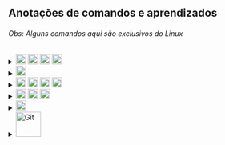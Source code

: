 ## Anotações de comandos e aprendizados

###### Obs: Alguns comandos aqui são exclusivos do Linux

<details><summary><img src="https://img.shields.io/badge/React-08081d.svg?style=flat-square&logo=react&logoColor=%2361DAFB" alt="React" style="height: 20px;"> <img src="https://img.shields.io/badge/React_Router-CA4245?style=flat-square&logo=react-router&logoColor=white" alt="React Router" style="height: 20px;"> <img src="https://img.shields.io/badge/Material.UI-%230081CB.svg?style=flat-square&logo=mui&logoColor=white" alt="MUI" style="height: 20px;"> <img src="https://img.shields.io/badge/Redux-%23593d88.svg?style=flat-square&logo=redux&logoColor=white" alt="Redux" style="height: 20px;"></summary>
<br />

- No React para iniciar um projeto é `npx create-react-app nome-do-projeto`
- Um **component** React é uma função Javascript que retorna HTML (JSX)
  - Pra vias de organização, **component** é somente algo que recebe uma informação e exibe na tela. Não é algo que gerencia um determinado estado da minha aplicação.
  - Uma organização comum de pastas: `components` `pages` `partials` `templates`
- Componentes React são em UpperCase. Estrutura básica de um component React:

  ```Javascript
  import React from 'react' // importando o React, ele é uma lib, não framework

  // A função com o nome do arquivo, retornando HTML
  function App() {
    return (
    <div>
      <h1>Hello World</h1>
    </div>
    )
  }

  export default App // habilitando para importação
  ```

- Depois só importar e usar o component como tag: `<App />`
  - Se esse component for ter filhos, colocar assim: `<App> Conteúdo </App>`
- No retorno sempre tem que ter um elemento pai. Se não tem pai, pode usar o React fragment: `<></>`
- Com **props** é possível passar propriedades personalizadas, por parâmetros de função nas tags HTML pro JSX.
  - É preciso desestruturar porque ele vem como um objeto no parâmetro da função
  - Se quiser pegar o filho de um component, no _props_ tem a propriedade `children`
- Comandos como o `innerHTML` não funcionam, porque o JSX retorna um objeto JS, não HTML. Nesse caso tem que usar o `appendChild()`
- O React não renderiza na página o código HTML, já que ele está em JSX. Isso prejudica o SEO do site, o Google não vai achar nada. Pra isso serve o framework NextJS, que é um framework para React, para fazer a renderização estática e pelo lado do servidor.
- O `class` do HTML, no JSX é `className`
- O _css_ tem que ser um arquivo pra cada component, e também em UpperCase
- Quando está usando o `export const` (não o `export default`) na hora do _import_ tem que ser entre `{}`
- **useState**: quando você quer alterar o estado (_state_) de um component, precisa utilizar o useState.
  1. Importe ele junto com o React `{ useState }`
  2. `const [initialValue, setNewValue] = useState(estado inicial)` o primeiro parâmetro é a variável de valor inicial, que será utilizada como estado inicial no começo da aplicação. O segundo parâmetro é a variável do novo valor/estado, que vai fazer as atualizações. (Ambas variáveis são `const`). Dentro do `useState()` fica o valor inicial, que vai entrar no `initialValue`.
  3. Dentro do `handler` ou `listener` você coloca o `setNewValue(newValue)`. A variável `newValue` é só pra legebilidade, você poderia colocar o nome valor, ou a lógica diretamente aí.
- **useEffect**:

  - Recebe dois parâmetros. No exemplo de código, toda vez que a variável `count` tem o _state_ alterado, executa o `useEffect` que altera o `title` da página pro `count`.
  - **Obs**: o `useEffect` tem um `return` opcional. Ele serve pra dizer o que fazer quando o _component_ for "desmontado", quando ele deixar de existir

  1. Uma função de callback que executa o que você quer
  2. Um array de depedências. Se estiver vazio, então só executa uma vez. Se tiver uma variável, executa toda vez que a depência é alterada. Por ser um array, pode colocar múltiplas dependências.

  ```Javascript
  useEffect(() => {
    document.title = count

    return () => document.title = 'React App'
  }, [count])
  ```

- **React Router** é uma biblioteca que cuida das rotas/navegação, em aplicações React. Instalação `npm install react-router-dom`. Estrutura básica da declaração das rotas:

  ```Javascript
  // importando os component necessários
  import { BrowserRouter as Router, Route, Switch } from 'react-router-dom'

  <Router>
    <Switch>
      <Route exact path="/">
        <Home />
      </Route>
      <Route exact path="/about">
        <About />
      </Route>
      <Route exact path="/contact">
        <Contact />
      </Route>
    </Switch>
  </Router>
  ```

  - Tem que colocar duas configurações no index.html: `<meta name="viewport" content="initial-scale=1, width=device-width" />` e `<link rel="stylesheet" href="https://fonts.googleapis.com/css?family=Roboto:300,400,500,700&display=swap" />`
  - Na página onde ficará o menu de navegação:

  ```Javascript
  // importando os componentes necessários
  import { Link } from 'react-router-dom'

  <ul>
  // Repare que não se usa "a href" e sim "Link to"
    <li><Link to="/">Home</Link></li>
    <li><Link to="/users">Usuários</Link></li>
  </ul>
  ```

  - **Obs:** uma coisa bem legal é que o component **Link to** não vai até o servidor buscar a página, tanto que a página nem recarrega. É como se ele "escondesse" a página atual, e mostrasse a nova. Ao contrário do `a href` que manda a requisição pro server e retorna pro client. Com o **`Link to`** tudo acontecesse do lado do próprio client.
    E se você estpa se perguntando "mas as rotas não são feitas no backend com o **Node**?" Primeiro que se não tiver back, isso já nem importa. Segundo que no caso da estrutura de nossos projetos, sempre faremos a **API-Restful** separada do front, fazendo requisições pelo frontend da aplicação. Então nesse caso as rotas podem perfeitamente serem feitas no frontend, mesmo existindo backend.

- **Material.UI** é uma biblioteca com components prontos e estilizados, para aplicações React, baseado no tema _Material_ da _Google_. Link: [mui.com/pt/components/](https://mui.com/pt/components/)
  - Instalação `npm install @mui/material @mui/icons-material @mui/styles @emotion/react @emotion/styled`
  - A biblioteca `icons-material` não permite desestruturação
- **Estudar bastante as props de cada component**
- **useStyles**: para aplicar CSS dentro do JS 🤯🤯🤯 Se o CSS for grande, normalmente se cria uma **pasta** pra cada component que será estilizado, com um arquivo pro component e outro pro estilo dele, ex: `Header/Header.js` e `Header/Header.style.js`

  - No arquivo do **component style**:

  ```Javascript
  import { makeStyles } from '@mui/styles'

  const useStyles = makeStyles(() => ({
    // declarando os filhos como objetos vazios no começo
    span: {}, 
    word1: {},
    word2: {},

    phrase: {
      fontWeight: 'bold', // se a propriedade CSS tive traço - colocar em camelCase

      '&:hover': { // bem parecido com o SCSS, mas com aspas
        color: 'green'
      },

      '& span': { // como é um elemento, não precisa do cifrão $
        color: 'blue'
      },

      '& $word2': { // como é uma classe, precisa do cifrão $
        color: 'red'
      },

      '&:hover $word1, &:hover $word2': { // aplicando pra múltiplos elementos
        color: 'yellow'
      }
    }
  }))

  export default useStyles
  ```

  - No arquivo do component:

  ```Javascript
  import useStyles from './Header.style'

  const Header = () => {
    const classes = useStyles()

    return (
      // e dentro do componente colocar "className={classes.title}"
    )
  }
  ```

- Quando for colocar seletores como o `hover` ou outros, podefazer igual no **SCSS**, só que tem que colocar entre aspas
  - E no caso de elementos filhos além das aspas, tem que declarar o filho como um objeto vazio **{}** no começo do **useStyles**, e se for uma classe tem que colocar um cifrão **$** antes do nome da classe, se não ele vai achar que é um elemento.
- Em alguns components, tipo o **Grid** ou **Container**, etc, você pode usar como **props** propriedades de responsividade de forma bem simples:
  - **XS**: extra small (até 576px)
  - **SM**: small (até 768px)
  - **MD**: medium (até 992px)
  - **LG**: large (até 1200px)
  - **XL**: extra large (até 1400px)
  - **XXL**: extra extra large (maior que 1400px)
- No **Grid** você consegue passar também propriedades de **flex** como **props**
- Para fazer o **`@media query`** (responsividade), tem o `theme.breakpoints` no hook **useStyles**. **Obs:** tem que colocar em ordem por tamanho do maior pro menor, se não vai bugar. Um exemplo de uso:
  ```Javascript
  import { makeStyles } from '@mui/styles'

  const useStyles = makeStyles((theme) => ({ // pegando o theme
    cards: {
      display: 'grid',
      gridTemplateColumns: '1fr 1fr 1fr',
      gap: 30
    },

    [theme.breakpoints.down(1100)] : { // pode colocar um número se não quiser usar as props de medida
      cards: {
        gridTemplateColumns: '1fr 1fr',
      }  
    },

    [theme.breakpoints.down('xs')] : {
      cards: {
        gridTemplateColumns: '1fr',
      }  
    }
    
  }))

  export default useStyles
  ```
  - Se o **component** outras classes, dá pra usar normal. Lembrando que como um princípio no React é a **modularização** não é uma boa ideia fazer um arquivo style JS com a responsividade de tudo
- É uma boa prática organizar o código na seguinte ordem: definições de hooks, depois states, os useEffect, e por fim os Handle.
- **CSS module**: uma maneira alternativa de fazer o CSS no React. Basicamente todo arquivo de CSS terá um `.module` antes de `.css` e no arquivo JS o import será assim: `import style from './Algo.module.css'`. E na hora de definir o _className_ será um objeto: `className={style.classe}`
- **Styled Components**: traduzindo **Componentes estilizados**. É simplesmente isso hahahaha Você faz o CSS dentro do JS, no mesmo arquivo do component. Pra utilizar tem que rodar no terminal `npm install --save styled-components`. Depois no arquivo do component você importa assim `import styled from 'styled-components'`. Depois cria uma `const` com o nome do componente que será estilizado (components sempre em letra maiúscula), ex abaixo, e usa o componente normalmentecomo tag, podendo abrir, passar props, usar propriedades do próprio elemento HTML, etc.

  ```Javascript
  const Square = styled.div`
    width: 200px;
    height: 200px;
    background-color: violet;
  `

  <Square>
    <span>teste</span>
  </Square>
  ```
- Quando está colocando o `color` nas props de Typography, tem que ser `textPrimary` ao invés de `primary`
- Uma lib para upload de images/arquivos (no front) muito usada é a [React Dropzone](https://react-dropzone.js.org/)
  - Para instalar `npm i --save react-dropzone`. Importando o **hook** `import { useDropzone } from 'react-dropzone'`
  ```Javascript
  const [files, setFiles] = usestate([])

  const { getRootProps, getInputProps } = useDropzone({
    accept: 'image/*', // tipo de arquivo permitido e extensões
    onDrop: (acceptedFile) => {
      const newFiles = acceptedFile.map(file => {
        return Object.assign(file, {
          preview: URL.createObjectURL(file) // criando link pro preview dos files
        })
      })
  
      setFiles([ // adiciona as imagens já existentes no objeto com as novas
      ...files,
      ...newFiles,
      ])
   
    }
  
  })
  ```
  - Depois vai no box/div que vai aceitar a **dropzone** e insira um objeto com um array de props (para a lib fazer o controle). Ex: 
  ```HTML
  <Box className={classes.dropzone} {...getRootProps () }>
    <input {...getInputProps()} />
  </Box>
  ```
  - Para fazer uma feature de **remover imagem**, coloque um handle no botão/icone, levando como parâmetro o `file.name`:
  ```Javascript
  const handleRemoveFile = fileName {
    const newFileState = files.filter(file => file.name !== fileName)
    setFiles(newFileState)
  }
  ```
- Uma lib para carrossel de imagens muito utilizada é a [React MUI Carousel](https://www.npmjs.com/package/react-material-ui-carousel)
  - Para instalar `npm install react-material-ui-carousel --save`
    - Ela depende das libs `@mui/material` `@mui/icons-material` `@mui/styles`
  - Import `import Carousel from 'react-material-ui-carousel'`
  - O uso é bem fácil, a documentação é ótima e tranquila
</details>

<details><summary><img src="https://img.shields.io/badge/Next-black?style=flat-square&logo=next.js&logoColor=white" alt="Next" style="height: 20px;"></summary>
<br />

- No Next para iniciar um projeto é `npx create-next-app nome-do-projeto`
- Ele fazer o SSR (server side rendering - renderização do lado do servidor). Lembra que no React a indexação fica prejudicada porque ele não renderiza todo HTML pro client? O Next resolve isso!
- Todos componentes, páginas, partials , templates, que fizer no Next continuam sendo feitos em React.
- O Next faz sozinho o **sistema de rotas** \*-\* Ele aproveita a pasta **pages** e roteia os arquivos pelos nomes.
  - Se você quiser fazer subníveis, é só criar uma pasta com o nome da página de nível 1 e um arquivo `index.js` pra página. Aí a página de nível 2 ao lado, mas com o nome da página correspondente. Ex: `products/index.js` e `products/glasses.js`
  - No componente que terá os links você tem que usar o componente próprio do Next para links:
    - Importando: `import Link from 'next/link'`
    - Usando: `<Link href="/products"> <a> Todos produtos </a> </Link>` ou `<Link href="/products/glasses"> <a>Óculos </a> </Link>`
      - Caso você não queria usar um `<a>` como link e sim outro elemento tipo um botão, ou até um component do MUI, tem que colocar a prop **`passHref`** dentro do `<Link>`. Ex: `<Link href="/login" passHref> <Button> Login </Button> </Link>`
  - O título dos arquivos tem que ser tudo minúsculo
- **Rotas dinâmicas:** se você colocar o nome do arquivo entre `[ ]` você pode usar o hook **useRouter** que permite a url receber uma query diferente do nome dela. Continuando do exemplo acima, a página de _óculos_ além de receber na url _glasses_, pode receber um **id** tipo 13579, ficando `localhost/products/13579`. Isso vindo numa estrutura **chave: [valor]**, ex `glasses: ['glasses']`. Para habilitar você roda `import { useRouter } from 'next/router'`, depois para acessar `router.query.glasses`.
  - Também é possível habilitar para receber depois da barra, fazendo um **spread** no nome do arquivo, no começo, dentro do `[ ]`. Ficaria `localhost/products/glasses/13579`
- Você pode customizar o arquivo **`_app.js`**, se quiser adicionar um Template Global por exemplo, ou components globais (um menu por exemplo). Também dá pra customizar o arquivo **`_document.js`**, adicionando coias que faltam no html, por exemplo tags na _Head_, tags de _meta_, tags de _script_, etc.
- Na pasta **`src`** colocaremos nossos, components, theme, models, helpers.

</details>

<details><summary><img src="https://img.shields.io/badge/Node-1c562b?style=flat-square&logo=node.js&logoColor=white" alt="Node" style="height: 20px;"> <img src="https://img.shields.io/badge/MongoDB-%23107C10.svg?style=flat-square&logo=mongodb&logoColor=white" alt="MongoDB" style="height: 20px;"> <img src="https://img.shields.io/badge/Express-000000.svg?style=flat-square&logo=express&logoColor=whit" alt="Express" style="height: 20px;"> <img src="https://img.shields.io/badge/<‰%20EJS-a91e50.svg?style=flat-square&logoColor=white" alt="EJS" style="height: 20px;"></summary>
<br />

- **Instalação** do NodeJS:
  `sudo apt install wget`
  `wget -qO- https://raw.githubusercontent.com/creationix/nvm/v0.34.0/install.sh | bash`
  `source ~/.profile`
  Mostrar todas as versões disponíveis: `nvm ls-remote`
  Por motivos de estabilidade baixe a versão LTS mais atual: `nvm install --lts`
  Para verificar as versões do NodeJS e NPM: `node -v` `npm -v`
  Para desinstalar: `nvm deactivate` e depois `nvm uninstall --lts`
  <br />

- `npm init -y` pra iniciar um projeto
- `npm i {package}` pra baixar um pacote, exemplo o _Express_ `npm i express`
  - Se passar no final o parâmetro `-D` você está dizendo pro npm que essa depedência não é crucial, a aplicação funciona sem ela, é só pra fim de **desenvolvimento**.
- Sempre colocar no arquivo _.gitignore_ a pasta _node_modules_
- `npm uninstall {package}` pra deletar um pacote
- Quando você clonar um repositório, para que todos pacotes do NodeJS funcione, rode no terminal `npm i`
- Use o _Nodemon_ pra não precisar toda hora atualizar o server manualmente.
  - Instalando `npm i nodemon -D`, já que é só pra fim de nos ajudar no desenvolvimento.
  - No package.json em _main_ aponte pro arquivo do servidor; e em _scripts_, adicione `"dev": "nodemon ."`
  - No terminal rode `npm run dev` (dev se refere ao script adicione alteriormente).
- `require` pra importar uma função de outro arquivo (o qual precisa do `module.exports = {função}`)
  - Se for passar mais de uma função, melhor criar um objeto com várias funções
- `ctrl + c` pra parar o servidor
- Com **ExpressJS** você escreve menos código do que com NodeJS puro, é mais enxuto e escalável
- Nem sempre sabemos em que porta a aplicação está rodando, então guardamos numa constante a porta, indepedente de qual seja: `const port = process.env.PORT || 8080`
- O Express/Node é meio burrinho praa char o caminho de um diretório, então você precisa utiliza a lib _path_
- Por padrão **forms** utilizam o método Get.

  - O atributo _name_ no **form** é o que dá nome as propriedades usadas na requisição
    <br />

- **Arquitetura de Projeto**: cada arquivo/pasta tem que ter seu papel bem definido. Isso ajuda a não ficar com arquivos com centenas ou milhares de linhas, também economiza tempo quando for fazer manutenção, por já saber onde cada coisa está. Deixar tudo separadinho, de acordo com sua "responsabilidade": rotas, models, views, controllers, etc.
- Padrão **MVC** (model - dados, view - visualização, controller - gerenciador dos dados)
- É uma convenção ter uma pasta public, para imagens, styles, scripts front, etc, coisas que podem ser públicas e que _não vão mudar com muita frequência_.
- EJS é uma engine de visualização, com ele conseguimos de uma maneira fácil e simples transportar dados do back-end para o front-end, basicamente conseguimos utilizar códigos em javascript no html de nossas páginas.
- `<%- include('{partial}') %>` pra inserir uma partial `<% {código} %>` pra inserir código `<%= {variável} %>` pra inserir um valor
  - Esse valor antes tem que ser enviado pela rota dentro do render
  - Se esse valor o JS tiver HTML dentro, você precisa fechar o EJS antes de começar o HTML, e abrir de novo quando começar o JS de novo
- Para tornar um parâmetro opcional na rota coloque `?`, exemplo: `router.get('/products/:id?', ProductsController.get)`. - Nesse tipo de parâmetro se usa o `req.params` - Na QueryString `?id=123` se usa o `req.query` no GET - No POST se usa o `req.body`
  <br />

- API - Restful

  - O **Server API** fica responsável apenas por fornecer dados (em JSON) quando o usuário fazer a requisição, não em entregar os arquivos static, que já são entregues no começo (HTML, CSS e Javascript)
    - O Servidor se torna mais independente, você pode ter quantas aplicações client quiser se conectando com o servdiro.
  - **Rest** é um padrão de comunicação, pois ambas aplicações utilizando o server precisam falar a mesma língua
    1. **Client- Server**: client side e server side totalmente independentes
    2. **Stateless**: cada requisição que o client fizer pro server, tem que conter todas informações/recursos necessários para que o servidor entenda e consiga entregar a resposta.
    3. **Cacheable**: cada requisição que o client fizer, o server tem que ser explícito e responder se ele pode ou não cachear aquela informação (guardar no cache a informação)
    4. **Layered System**: sistema de camadas. Temos que ter endpoints (rotas) para se comunicar com o server. Garante também que o usuário não precise entender o quão complexo foi para que a requisição fosse atendida.
  - **Restful** é a aplicação completa de todos padrões Rest.
  - **Verbos HTTP** (métodos):
    1. **GET**: obter dados
    2. **POST**: enviar dados (visão do client) | receber dados (visão do server)
    3. **PUT**: atualizar dados
    4. **DELETE**: remover dados
  - **CORS**: é o mecanismo que gerencia se outros domínios, fora do domínio ao qual pertence o recurso (ex: API), podem fazer requisições.

    - `app.use(cors())` habilita pra qualquer domínio (tipo API's públicas)
    - Pra habilitar um domínio específico `app.use(cors({origin: 'http://127.0.0.1:5500'}))`
    - Mas se quiser vários em específico é assim:

      ```javascript
      const allowedOrigins = ['http://127.0.0.1:5500', 'http://localhost:5500']

      app.use(
        cors({
          origin: function (origin, callback) {
            let allowed = true

            // permitir requests sem origem (tipo mobile apps e curl)
            if (!origin) allowed = true

            if (!allowedOrigins.includes(origin)) allowed = false

            callback(null, allowed)
          },
        })
      )
      ```

</details>

<details><summary><img src="https://img.shields.io/badge/JavaScript-29334C.svg?style=flat-square&logo=javascript&logoColor=%23F7DF1E" alt="Javascript" style="height: 20px;"> <img src="https://img.shields.io/badge/CSS-%231572B6.svg?style=flat-square&logo=css3&logoColor=white" alt="JavasCSScript" style="height: 20px;"> <img src="https://img.shields.io/badge/SCSS-f6538c.svg?style=flat-square&logo=SASS&logoColor=white" alt="SCSS" style="height: 20px;"></summary>
<br />

- Javascript:

  - `document.querySelector('ELEMENTO/ID/CLASS')` para elementos individuais
  - `document.querySelectorAll('ELEMENTO/ID/CLASS')` para elementos múltiplos
    - Usar o `foreach` quando for iterar
  - Pra capturar eventos `addEventListener('click', () => { COMANDOS })`
    - Outros eventos comuns: `mousemove`, `mouseout`, `mouseenter`, `mouseleave`
  - Para alterar uma classe `ELEMENTO.classList.contains('CLASS') ? ELEMENTO.classList.remove('CLASS') : ELEMENTO.classList.add('CLASS')`
  - Usar `$` nas variáveis que "puxam" HTML
  - Sempre que possível colocar `const` ao invés de `let`
  - Checar o _false_ primeiro no condicional
  - Funcionamento de um **foreach**:

  ```
  ELEMENTOS.forEach((e, index) =>
    e.innerHTML = `Número ${index+1}`
  )
  ```

  - Checar o _false_ primeiro no condicional
  - **this** pro primeiro escopo anterior, mais que isso tem que dar a volta
  - Onde tem **await** tem **async**. E quando usar uma função que tem async/await, tem que transformar o código que está chamando também em **await** **async**

- CSS:
  - Parentescos:
    - **`>`** diz que a regra tem que ser aplicada somente aos filhos da classe
    - **`+`** aplica a regra pro primeiro irmão direto
    - **`~`** aplica a regra pra todos irmãos diretos
  - Quando usar o `display: inline-block;`? quando precisa que fique na mesma (igual o inline) mas precisa acessar as propriedades height e width
  - `position: absolute;` é relativo ao body, se quiser que ele seja relativo ao pai, tem que colocar `position: relative;` no pai dele
  - `:root` é normalmente usado para se guardar variáveis
  - Variáveis são declaradas assim `--variavel-etc: #fff;` e usadas assim `color: var(--variavel-etc);`
    - Alguns padrões: `--color/background/font-primary` `--color/background/font-secondary`
  - `*` aplicador universal, aplica as propriedades em tudo que conseguir
    - Alguns padrões: `box-sizing: border-box;`, `margin: 0;`, `padding: 0;`, `font-family: sans-serif;`
  - `box-sizing: border-box;` significa que todas box não vão extrapolar o box-model ![Box Model](./img/box-model.png)
  - Para importar um arquivo, fonte, etc `@import url('inserir aqui');`
  - [CSS Gradient](https://cssgradient.io/)
  - Efeitos de "sumir":
    - `display: none;` faz o elemento desaparecer e desocupa o espaço dele
    - `visibility: hidden;` faz o elemento desaparecer e mantêm o espaço dele
    - `opacity: 0;` faz o elemento ficar transparente e mantêm o espaço dele
  - Aquele **menu hambúrguer** é "empurrado" atráves do **position** ou **margin**. Não se usa muito `display: block` porque esse não permite efeito de transition, fica "seco"
    - Também se usa `overflow-x: hidden;` pra esconder esse menu que está "empurrado"
  - `transition: all 300ms ease;` `transition: background-color 300ms ease;`
  - Criar animação exemplo:
  ```
  @keyframes animação {
    0% {
      transform: rotateX(0deg);
    }
    100% {
      transform: rotateX(-90deg);
    }
  }
  ```
  - Usar a animação `animation: animação 300ms ease`
  - Pra adicionar conteúdo em um elemento através do css `content: '';`
  - Responsividade exemplo
  ```
  @media (max-width: 550px) {
    .gallery.active div {
      width: 90%;
    }
    .seasons button {
      margin: 5px 10px;
    }
  }
  ```
  - O Flex é aplicado na box pai ![Flex](./img/flex.png)
  - [Flexbox Froggy](https://flexboxfroggy.com/)
  - [Flexbox Defense](http://www.flexboxdefense.com/)
  - `align-items:` alinha na vertical. Só funciona com o `flex-direction: row;` que é o padrão do direction
  - Quando o flex direction é `column`, o _justify-content_ muda para a vertical e o _align-items_ para a horizontal
  - Para alinhar um elemento individual em uma ordem específica na horizontal, use a propriedade `order`. Por padrão começa em zero e também aceita negativo
    - Na vertical use o `align-self`, lembrando da regra do _flex-direction_
  - `align-content:` alinha quando você tem o wrap, lembrando da regra do _flex-direction_
  - Flex Direction ![Direction](./img/direction1.jpg) ![Direction](./img/direction2.jpg)
  - Flex Wrap ![Wrap](./img/wrap.jpg)
  - Justify Content ![Justify Content](./img/justify-content1.jpg) ![Justify Content](./img/justify-content2.jpg) ![Justify Content](./img/justify-content3.jpg) ![Justify Content](./img/justify-content4.jpg) ![Justify Content](./img/justify-content5.jpg)

</details>

<details><summary><img src="https://img.shields.io/badge/VS%20Code-0078d7.svg?style=flat-square&logo=visual-studio-code&logoColor=white" alt="SCSS" style="height: 20px;"></summary>
<br />
  
  - Para instalar a fonte FiraCode, no terminal rode: `sudo apt update && sudo apt install fonts-firacode`

```json
{
  "workbench.iconTheme": "material-icon-theme",
  "workbench.colorTheme": "Ayu Dark Bordered",
  "editor.fontFamily": "Fira Code",
  "editor.fontSize": 14,
  "editor.fontLigatures": true,
  "window.zoomLevel": 1,
  "editor.bracketPairColorization.enabled": true,
  "editor.guides.bracketPairs": true,
  "editor.guides.bracketPairsHorizontal": true,
  "editor.guides.highlightActiveBracketPair": true,
  "workbench.colorCustomizations": {
    "editorBracketHighlight.foreground1": "#e6a939",
    "editorBracketHighlight.foreground2": "#24a4e6",
    "editorBracketHighlight.foreground3": "#bb80b3",
    "editorBracketHighlight.foreground4": "#b7e86d"
  },
  "editor.minimap.enabled": false,
  "workbench.startupEditor": "none",
  "workbench.editor.labelFormat": "short",
  "breadcrumbs.enabled": false,
  "editor.defaultFormatter": "esbenp.prettier-vscode",
  "prettier.printWidth": 100,
  "prettier.semi": false,
  "prettier.singleQuote": true
}
```

</details>

<details><summary><img src="https://img.shields.io/badge/GIT-%23F05033.svg?style=flat-square&logo=git&logoColor=white" alt="Git" style="width: 50px"></summary>
<br />
  <details><summary><strong>Sincronizando repo local com o remoto</strong></summary>

- Se você não tem a chave SSH configurada, é bem tranquilo, só seguir esses comandos (_só faça isso se a máquina for sua, já que a chave SSH fica salva no sistema_):

  - **`ssh-keygen -t ed25519 -C "SEU-EMAIL"`**
  - Aperte _ENTER_ nas próximas 3 perguntas
  - **`eval "$(ssh-agent -s)"`**
  - **`ssh-add ~/.ssh/id_ed25519`**
  - **`cat ~/.ssh/id_ed25519.pub`**
  - Copie o resultado do comando anterior, que apareceu no terminal. Essa é a sua chave SSH.
  - Vá até [essa](https://github.com/settings/keys) página, clique em _New SSH key_, coloque o título que quiser, e no campo _key_ cole a sua chave. Clique em _Add SSH Key_, e pronto, sua máquina está com a chave SSH configurada.

- Configure globalmente seu user com os repos. Em qualquer lugar rode no terminal: **`git config --global user.name "SEU-USERNAME"`** e **`git config --global user.email "SEU-EMAIL"`**

- Existem duas formas pra prosseguir:

  - Se você criou o repositório no próprio Github, ou está sincronizando de lá. Entre na pasta onde vai guardar os repositórios e no terminal rode:
    **`git clone git@github.com:SeuUser/NomeDoRepo.git`**
    **`cd NomeDoRepo`**
    **Crie ou edite algum arquivo**
    **`git add .`**
    **`git commit -m "Init"`**
    **`git push -u origin main`**

  - Se você criou a pasta no PC e quer sincronizar com o Github. Crie no Github um repositório, vazio mesmo, com o mesmo nome do repo do PC. Entre na pasta do repo e no terminal rode:
    **`git init`**
    **`git remote add origin git@github.com:SeuUser/NomeDoRepo.git`**
    **`git add .`**
    **`git commit -m "Init"`**
    **`git push -u origin main`**

  _(sempre que mudar algo como username ou nome do repo, na sua máquina entre na pasta .git de cada repo e faça as alterações no arquivo config)_

  </details>

- Ciclo de vida dos arquivos:

  - **Untracked:** estados em que todos arquivos iniciam. Quando não está rastreado, sincronizado no repo local, no Git.
  - **Tracked:** quando o arquivo está rastreado pelo Git, está sob o controle de versionamento.
  - **Modified:** quando modifica um arquivo já rastreado. O Git te avisa que precisa atualizar o rastreamento.
  - **Staged:** quando o arquivo está pronto pro commit.
    <br />

- Comandos Básicos:

  - **`history -c`** --> Apagar histórico do terminal git/linux.
    - Apagar de forma mais completa: **`cat /dev/null > ~/.bash_history && history -c`**
  - **`git init`** --> Inicializar um repositório.
  - **`git status`** --> Checar o estado dos arquivos do repo.
  - **`.gitignore`** --> Bem auto explicativo, é um arquivo em que você coloca arquivos/diretórios/etc, que você quer que o git ignore. Normalmente usado pra banco de dados, lógica de negócios, autenticações, etc.
    - Para arquivos, coloque o arquivo e extensão, exemplo **`video.mp4`** **`db.sqlite`** etc
    - Para ignorar vários arquivos com a mesma extensão, use **\*** e a extensão, exemplo **`*.sqlite3`**
    - Para diretórios, coloque **\*\*** e o nome do diretório, exemplo **`**videos`** **`**database`**
  - **`git config user.name ""`** --> configurar seu nome de usuário.
  - **`git config user.email ""`** --> configurar email do usuário.
    - Se estiver numa máquina pessoal, de uso exclusivo, utilize **`--global`** depois do **`config`** para que todos projetos comecem com essa configuração padrão.
  - **`git add`** seguido do nome e extensão do arquivo, para adicionar arquivos ao monitoramento do git. **Também** é usado quando você modifica um arquivo.
  - **`git add .`** --> diz pro git tanto pra adicionar arquivos novos pro monitoramento, quanto pra monitorar os modificados.
  - **`git mv arquivo1.extensao arquivo2.extensao`** --> renomeia arquivos. Serve pra diretórios também. Certifique-se de estar no dir correto, e usar \*\*`git mv ./pasta1/ ./pasta2/`
    - Por que fazer isso pelo git e não pelo terminal normal? Porque você terá adicionar/trackear novamente o arquivo. Renomeando pelo próprio git, o arquivo continua trackeado, pronto pro commit.
  - **`git rm arquivo.extensao`** --> deletar arquivo. **`git rm -rf pasta/`** --> deletar diretório
    - Mas preste atenção, só pode excluir um diretório ou arquivo que já esteja sendo tracked pelo Git, do contrário vai dar erro, pois pra ele "não existe". Ah, e diretórios vazios não são sequer enxergados pelo Git, ele nem dá algum aviso. E portanto não dá pra remover, são untracked.
  - **`git diff`** vem de difference, mostra as diferenças de um estado pro outro, de um commit pro que virá. - Você tem que adicionar algo amais, exemplo **`git diff --staged`** para verificar diferença do anterior pro atual. - **`git diff hash`** --> verificar a diferença com um commit especifico. - **`git diff hash..hash`** para ver a diferença de um commit **até** o outro.
    <br />

- Commit:

  - Um commit é tipo um snapshot do arquivo/algoritmo que está desenvolvendo. É um "okay" pro repo local e informa que o arquivo está pronto para ir pro repo remoto.
    - **`git commit -m ""`** onde **-m** significa a mensagem que aparecerá no commit.
  - Sempre que você fizer um commit, irá gerar um hash id, um identificador, exemplo **`[main 9da4dd5]`**
  - Quando esquecer de mandar certas mudanças pro mesmo commit, ou esquecer arquivos, etc, **antes do push**, você pode usar **`git commit --amend -m "mensagem"`** para fazer essas adições ao último commit.
  - Quando você adiciona um arquivo, deixa ele tracked, mas se arrepende, quer remover do track do Git, **`git restore --staged <file>`**
    <br />

- Log/Histórico:

  - **`git log`** mostra o log de commits, autor, email, timestamp e hash.
    - Quando tem muitos commits, ele reduz a visão no terminal.
    - Você pode usar **`/`** e digitar conteúdo da mensagem do commit para procurar. **`b`** para voltar. **`q`** para sair.
    - (se você quiser fazer com que ele pare de reduzir o log, use **`git config core.pager cat`**
    - (se quiser que volte ao normal, use **`git config core.pager less`**
    - (Lembrando que são configs locais, se quiser de forma global utilize **`--global`** depois do **`config`**)
  - Você pode usar **-** e um número, para informar os últimos commits que quer ver, Ex: **`git log -2`**
  - **`git log --oneline`** mostra as informações de forma reduzida, o hash e mensagem. Inclusive pode combinar isso com o de cima.
  - Você pode procurar por datas, exemplo: **`git log --before="2020-12-13" | git log --after="2020-12-10" | git log --after="2020-12-01" --before="2020-12-12" | git log --since="7 days ago"` |** (Lembrando que também pode mesclar com o ante anterior).
  - Pode pesquisar pelo autor do commit **`git log --author="Gustavo"`**
    <br />

- Checkout

  - Através do hash id, conseguimos desafazer mudanças. Lembre-se que um commit é um snapshot, uma foto do projeto, você pode entrar naquela foto e voltar pro momento, igual Life is Strange 1 hahahaha.
  - **`git checkout`** e o hash id, exemplo **`0e1b5fa`**
  - Se você só quiser checar algo e voltar pro futuro, ou se arrepender, pode usar **`git checkout main`**
  - Quando se arrepender de uma mudança em um arquivo, tiver feito merda, **antes dele estar add, monitorado**, pode usar **`git checkout <file>`** que o arquivo voltará ao estado do último commit feito.
  - Pra fazer isso com todo projeto: **`git reset HEAD --hard`**
  - Para fazer isso, depois de ter commitado, (você irá voltar todo projeto pro último commit) **`git reset HEAD^ --hard`**
  - Para voltar todos arquivos pro estado original, do último commit, antes de estarem tracked, **`git checkout -- .`**
  - Para fazer isso com apenas um arquivo **`git checkout -- <filename>`**
  - Para fazer isso depois do arquivos estarem tracked: **`git checkout HEAD -- .`**
  - Para fazer isso com apenas um arquivo **`git checkout HEAD -- <filename>`**
    <br />

- Revert e Reset

  - **Revert**: não desfaz um commit, ele reverte o que foi feito e criando um novo commit. Reverte. **`git revert <HashDoCommit>`**
    - Não esqueça de dar o **push** pro commit ir pro bare.
  - **Reset:** remove commits. **`git reset HEAD~1`** - **`git push -f -u origin main`**
    <br />

- Branchs

  - Quando você cria um projeto no git, você tem seu **branch main**, que seria o **tronco** da árvore. É perigoso ficar commitando no tronco, pois se fizer algo errado, vai estragar toda árvore. Por isso você tem o conceito de **branchs secundárias**, que seriam os **galhos**, as **ramificações**. Então você está lá desenvolvendo certa **feature** do projeto, se ela der errado, você simplesmente joga o galho fora, corta ele. Mas se der certo, você faz um **merge**, **junta** o galho ao tronco, junta a branch secundária com a feature para a branch main.
  - **`git branch`** retorna quantas branchs existem e em qual branch você está (em verde e com um asterisco \*)
  - Para criar uma branch é bem simples **`git branch NomeDaBranch`**
  - Alternar entre branchs --> **`git checkout NomeDaBranch`**
    - (Se você quiser economizar tempo, pode criar e já alternar pra branch, com um comando só: **`git checkout -b NomeDaBranch`**)
  - Excluir uma branch --> **`git branch -d NomeDaBranch`**
    - Se a branch que vai ser excluída não foi fundida com outra em algum momento, o git vai perguntar se quer mesmo excluir, aí tem que rodar o mesmo comando, mas em caps o **`-D`**
  - Pra dar um **merge** você alterna pra branch que vai _absorver a outra_ (normalmente a main) e digita **`git merge NomeDaBranchAbsorvida`**
    - (Lembrando que após o merge, a branch absorvida não desaparece, ela continua viva e independente). Ah, e quando tal branch recebe o merge, ela absorve também os commit feitos, todo log etc
  - **Rebase** faz quase a mesma coisa que **merge**, mas deixa os commits em ordem, reoorganiza a ordem de todos commits do projeto. **`git rebase NomeDaBranch`** - Não é super indicado, principalmente em pair programming e em empresa. É até legal para projetos pessoais, mas melhor não usar.
    <br />

- Clone, Push, Fetch, Pull e Tag

  - Pra clonar um repositório --> **`git clone urlDoRepo .`** (o ponto indica pra clonar dentro do repo que está)
    - Depois de clonar, entre no repo e configure seu usuário.
  - O **push** "empurra" pro repo remoto, o bare. **`git push -u origin main`** --> envia seus commits pro repo central
  - O **fetch** baixa os arquivos, mas sem trackear. **`git fetch`** aí depois tem que usar o git rebase pro arquivo organizar os arquivos e commits **`git rebase`**
    - Método menos utilizado.
  - O **pull** faz isso acima em uma tacada só **`git pull origin main`** (vai abrir um editor de código, só digitar ^O + enter + ^X)
    - Se acontecer o erro **refusing to merge unrelated histories**, rode **`git pull origin main --allow-unrelated-histories`**
  - A **tag** é um estado da aplicação, como se fosse um release, a versão. **`git tag versaoTal`**
    - Mas por enquanto isso só está no repo local. Para mandar pro repo remoto, para que todos users saibam da release **`git push origin versaoTal`**
    - Inclusive, você pode alternar para tags, para "dar uma olhada", igual faz em branchs. **`git checkout versaoTal`**
    - Você pode usar isso pra criar uma branch a partir de tal tag, tpo pra corrigir bugs de tal versão, etc. **`git switch -c <new-branch-name>`**
  - **Bare repository**: Significa repositório central, remoto. Lembrando que o git é descentralizado, mas é comum que tenhamos um repositório central, ainda mais quando trabalhamos em equipe.
    <br />

- Issue, Fork e Pull Request

  - **Issue:** quando uma pessoa acha um problema em um projeto seu, pode reportar uma **issue**. Você também pode fazer isso com os outros. Mas quando reportar uma issue, pesquise bem antes, pra não criar uma que já foi resolvida.
    - Dá pra fechar uma issue no commit, dentro da mensagem dele, no final coloque **`Closes #IssueID`**
  - **Fork:** normalmente você forka um projeto pra resolver uns bugs ou melhorar e dar pull request, ou também quando quer criar algo novo com base naquele.
  - **Pull request:** é uma requisição para que o owner aceite as alterações feitas no se fork para o bare. Você também pode passar no título do pull request **`Closes #IssueID`** para que além de aceitar, fechar uma issue dele. - É uma boa prática ao invés de dar um merge com pull request, você dar um fetch (lembrando que o fetch baixa mas sem fundir), pra testar se realmente está tudo certo. **`git fetch origin pull/IdPullRequest/head:NomeDaBranch`** - Aí você olha o log, verifica o arquivo mexido, se está legal. E então vai no github e confirma o merge do pull request.
    <br />

- Gist
  - Pequenos trechos de códigos que você cria pra você mesmo ou outras pessoas. Snippets.
  - Para usar facilmente com frequência.
  - Permite o compartilhamento de pequenos trechos de código. Há também quem use o Gist para receber feedbacks daquele código específico.
  - Também pode publicar parte do seu código e usar o plugin do Gist para mostrar seu código em sites, fóruns e outros locais. Para isso, só precisa publicar o código (depois de logar no GitHub) e clicar em “Show Embed” e ele lhe mostrará um código javascript para colar onde quiser. Onde você colar o javascript vai aparecer uma caixinha bonitinha com o trecho de código e um link para o seu Gist. Alterando seu Gist, todos os lugares onde você publicou seu código serão alterados ao mesmo tempo.

</details>
